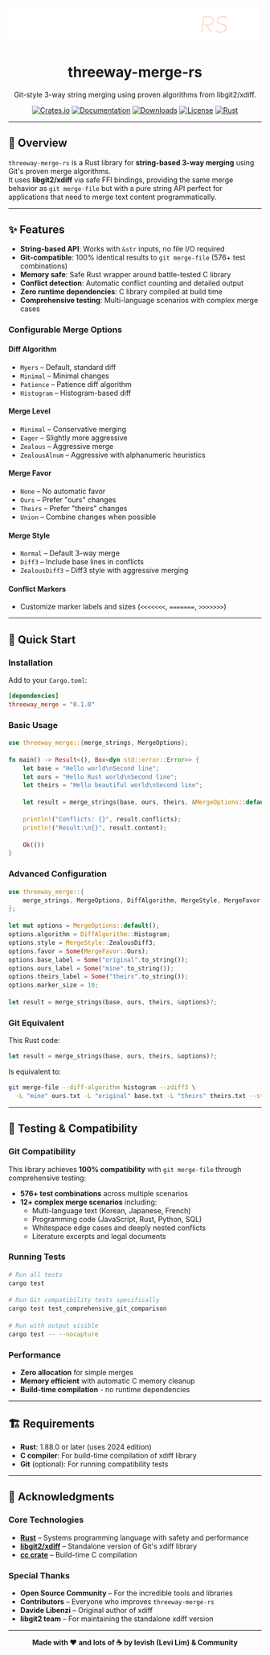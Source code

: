 <div align="center">
  <img src="./assets/banner.png" alt="3way merge"/>

# threeway-merge-rs

Git-style 3-way string merging using proven algorithms from libgit2/xdiff.

[![Crates.io](https://img.shields.io/crates/v/threeway_merge.svg)](https://crates.io/crates/threeway_merge)
[![Documentation](https://docs.rs/threeway_merge/badge.svg)](https://docs.rs/threeway_merge)
[![Downloads](https://img.shields.io/crates/d/threeway_merge.svg)](https://crates.io/crates/threeway_merge)
[![License](https://img.shields.io/badge/License-MIT-green.svg)](https://opensource.org/licenses/MIT)
[![Rust](https://img.shields.io/badge/rust-1.88.0+-orange.svg?logo=rust)](https://www.rust-lang.org/)

</div>

---

## 🌟 Overview

`threeway-merge-rs` is a Rust library for **string-based 3-way merging** using Git's proven merge algorithms.  
It uses **libgit2/xdiff** via safe FFI bindings, providing the same merge behavior as `git merge-file` but with a pure string API perfect for applications that need to merge text content programmatically.

---

## ✨ Features

- **String-based API**: Works with `&str` inputs, no file I/O required
- **Git-compatible**: 100% identical results to `git merge-file` (576+ test combinations)
- **Memory safe**: Safe Rust wrapper around battle-tested C library
- **Conflict detection**: Automatic conflict counting and detailed output
- **Zero runtime dependencies**: C library compiled at build time
- **Comprehensive testing**: Multi-language scenarios with complex merge cases

### Configurable Merge Options

#### Diff Algorithm
- `Myers` – Default, standard diff
- `Minimal` – Minimal changes
- `Patience` – Patience diff algorithm
- `Histogram` – Histogram-based diff

#### Merge Level
- `Minimal` – Conservative merging
- `Eager` – Slightly more aggressive
- `Zealous` – Aggressive merge
- `ZealousAlnum` – Aggressive with alphanumeric heuristics

#### Merge Favor
- `None` – No automatic favor
- `Ours` – Prefer "ours" changes
- `Theirs` – Prefer "theirs" changes
- `Union` – Combine changes when possible

#### Merge Style
- `Normal` – Default 3-way merge
- `Diff3` – Include base lines in conflicts
- `ZealousDiff3` – Diff3 style with aggressive merging

#### Conflict Markers
- Customize marker labels and sizes (`<<<<<<<`, `=======`, `>>>>>>>`)

---

## 🚀 Quick Start

### Installation

Add to your `Cargo.toml`:

```toml
[dependencies]
threeway_merge = "0.1.0"
```

### Basic Usage

```rust
use threeway_merge::{merge_strings, MergeOptions};

fn main() -> Result<(), Box<dyn std::error::Error>> {
    let base = "Hello world\nSecond line";
    let ours = "Hello Rust world\nSecond line"; 
    let theirs = "Hello beautiful world\nSecond line";

    let result = merge_strings(base, ours, theirs, &MergeOptions::default())?;
    
    println!("Conflicts: {}", result.conflicts);
    println!("Result:\n{}", result.content);
    
    Ok(())
}
```

### Advanced Configuration

```rust
use threeway_merge::{
    merge_strings, MergeOptions, DiffAlgorithm, MergeStyle, MergeFavor
};

let mut options = MergeOptions::default();
options.algorithm = DiffAlgorithm::Histogram;
options.style = MergeStyle::ZealousDiff3;
options.favor = Some(MergeFavor::Ours);
options.base_label = Some("original".to_string());
options.ours_label = Some("mine".to_string());
options.theirs_label = Some("theirs".to_string());
options.marker_size = 10;

let result = merge_strings(base, ours, theirs, &options)?;
```

### Git Equivalent

This Rust code:
```rust
let result = merge_strings(base, ours, theirs, &options)?;
```

Is equivalent to:
```bash
git merge-file --diff-algorithm histogram --zdiff3 \
  -L "mine" ours.txt -L "original" base.txt -L "theirs" theirs.txt --stdout
```

---

## 🧪 Testing & Compatibility

### Git Compatibility
This library achieves **100% compatibility** with `git merge-file` through comprehensive testing:
- **576+ test combinations** across multiple scenarios
- **12+ complex merge scenarios** including:
  - Multi-language text (Korean, Japanese, French)
  - Programming code (JavaScript, Rust, Python, SQL)
  - Whitespace edge cases and deeply nested conflicts
  - Literature excerpts and legal documents

### Running Tests
```bash
# Run all tests
cargo test

# Run Git compatibility tests specifically
cargo test test_comprehensive_git_comparison

# Run with output visible
cargo test -- --nocapture
```

### Performance
- **Zero allocation** for simple merges
- **Memory efficient** with automatic C memory cleanup
- **Build-time compilation** - no runtime dependencies

---

## 🏗️ Requirements

- **Rust**: 1.88.0 or later (uses 2024 edition)
- **C compiler**: For build-time compilation of xdiff library
- **Git** (optional): For running compatibility tests

---

## 🙏 Acknowledgments

### Core Technologies
- [**Rust**](https://www.rust-lang.org/) – Systems programming language with safety and performance
- [**libgit2/xdiff**](https://github.com/libgit2/xdiff) – Standalone version of Git's xdiff library
- [**cc crate**](https://github.com/rust-lang/cc-rs) – Build-time C compilation

### Special Thanks
- **Open Source Community** – For the incredible tools and libraries
- **Contributors** – Everyone who improves `threeway-merge-rs`
- **Davide Libenzi** – Original author of xdiff
- **libgit2 team** – For maintaining the standalone xdiff version

---

<div align="center">
<b>Made with ♥️ and lots of ☕ by levish (Levi Lim) & Community</b>
</div>
